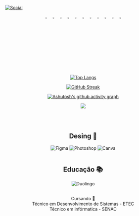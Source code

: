 [![Social](https://img.shields.io/badge/LinkedIn-0077B5?style=for-the-badge&logo=linkedin&logoColor=white)](https://www.linkedin.com/in/jermeson-ferreira/)

<div style="text-align:center;">
    <img width="4%" src="https://cdn.jsdelivr.net/gh/devicons/devicon@latest/icons/java/java-original-wordmark.svg" />
    <img width="4%" src="https://cdn.jsdelivr.net/gh/devicons/devicon@latest/icons/spring/spring-original-wordmark.svg" />
    <img width="4%" src="https://cdn.jsdelivr.net/gh/devicons/devicon@latest/icons/android/android-plain-wordmark.svg" />
    <img width="4%" src="https://cdn.jsdelivr.net/gh/devicons/devicon@latest/icons/html5/html5-plain-wordmark.svg" />
    <img width="4%" src="https://cdn.jsdelivr.net/gh/devicons/devicon@latest/icons/css3/css3-original-wordmark.svg" />
    <img width="4%" src="https://cdn.jsdelivr.net/gh/devicons/devicon@latest/icons/javascript/javascript-original.svg" />
    <img width="4%" src="https://cdn.jsdelivr.net/gh/devicons/devicon@latest/icons/bootstrap/bootstrap-original.svg" />
    <img width="4%" src="https://cdn.jsdelivr.net/gh/devicons/devicon@latest/icons/python/python-original-wordmark.svg" />
    <img width="4%" src="https://cdn.jsdelivr.net/gh/devicons/devicon@latest/icons/mysql/mysql-original-wordmark.svg" />
    <img width="4%" src="https://cdn.jsdelivr.net/gh/devicons/devicon@latest/icons/linux/linux-original.svg" />
    <img width="4%" src="https://cdn.jsdelivr.net/gh/devicons/devicon@latest/icons/arduino/arduino-original-wordmark.svg" />
<br><br>
<div>

[![Top Langs](https://github-readme-stats.vercel.app/api/top-langs/?username=jermesonf&layout=donut&theme=dark)](https://github.com/anuraghazra/github-readme-stats)

[![GitHub Streak](https://streak-stats.demolab.com/?user=jermesonf&theme=dark-smoky)](https://git.io/streak-stats)

[![Ashutosh's github activity graph](https://github-readme-activity-graph.vercel.app/graph?username=jermesonf&bg_color=000000&color=00fbff&line=ffffff&point=00fbff&area=true&hide_border=true)](https://github.com/ashutosh00710/github-readme-activity-graph)

<p align="center">
	<img src="https://github-profile-trophy.vercel.app/?username=jermesonf&theme=dracula&eow=2&no-bg-true&column=3&margin-w=15&margin-h=15"/>
</p>

<br><br>

 <h2>Desing 🎨</h2>
    <img text-align="center" src="https://img.shields.io/badge/Figma-F24E1E?style=for-the-badge&logo=figma&logoColor=white" alt="Figma" />
    <img text-align="center" src="https://img.shields.io/badge/Adobe%20Photoshop-31A8FF?style=for-the-badge&logo=Adobe%20Photoshop&logoColor=black" alt="Photoshop" />
    <img text-align="center" src="https://img.shields.io/badge/Canva-%2300C4CC.svg?&style=for-the-badge&logo=Canva&logoColor=white" alt="Canva" />
    <br/><br/>
    <h2>Educação 📚</h2>
    <img text-align="center" src="https://img.shields.io/badge/Duolingo-58CC02?style=for-the-badge&logo=Duolingo&logoColor=white" alt="Duolingo" /><br/><br/>
    <p>Cursando 🎒<br/> 
    Técnico em Desenvolvimento de Sistemas - ETEC<br/>
    Técnico em infórmatica - SENAC</p>

</div>
